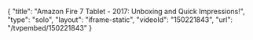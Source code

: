 {
    "title": "Amazon Fire 7 Tablet - 2017: Unboxing and Quick Impressions!",
    "type": "solo",
    "layout": "iframe-static",
    "videoId": "150221843",
    "url": "\/tvpembed\/150221843"
}